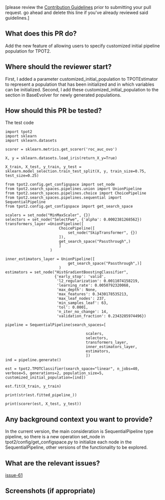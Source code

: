 [please review the [Contribution Guidelines](http://epistasislab.github.io/tpot/contributing/) prior to submitting your pull request. go ahead and delete this line if you've already reviewed said guidelines.]

## What does this PR do?

Add the new feature of allowing users to specify customized initial pipeline population for TPOT2.

## Where should the reviewer start?

First, I added a parameter customized_initial_population to TPOTEstimator to represent a population that has been initialized and in which variables can be initialized. Second, I add these customized_initial_population to the section in BaseEvolver for newly generated populations.

## How should this PR be tested?

The test code

```
import tpot2
import sklearn
import sklearn.datasets

scorer = sklearn.metrics.get_scorer('roc_auc_ovo')

X, y = sklearn.datasets.load_iris(return_X_y=True)

X_train, X_test, y_train, y_test = sklearn.model_selection.train_test_split(X, y, train_size=0.75, test_size=0.25)

from tpot2.config.get_configspace import set_node
from tpot2.search_spaces.pipelines.union import UnionPipeline
from tpot2.search_spaces.pipelines.choice import ChoicePipeline
from tpot2.search_spaces.pipelines.sequential import SequentialPipeline
from tpot2.config.get_configspace import get_search_space

scalers = set_node("MinMaxScaler", {})
selectors = set_node("SelectFwe", {'alpha': 0.0002381268562})
transformers_layer =UnionPipeline([
                        ChoicePipeline([
                            set_node("SkipTransformer", {})
                        ]),
                        get_search_space("Passthrough",)
                        ]
                    )

inner_estimators_layer = UnionPipeline([
                            get_search_space("Passthrough",)]
                        )
estimators = set_node("HistGradientBoostingClassifier", 
                      {'early_stop': 'valid', 
                       'l2_regularization': 0.0011074158219, 
                       'learning_rate': 0.0050792320068, 
                       'max_depth': None, 
                       'max_features': 0.3430178535213, 
                       'max_leaf_nodes': 237, 
                       'min_samples_leaf': 63, 
                       'tol': 0.0001, 
                       'n_iter_no_change': 14, 
                       'validation_fraction': 0.2343285974496})

pipeline = SequentialPipeline(search_spaces=[

                                    scalers,
                                    selectors, 
                                    transformers_layer,
                                    inner_estimators_layer,
                                    estimators,
                                    ])
ind = pipeline.generate()

est = tpot2.TPOTClassifier(search_space="linear", n_jobs=40, verbose=5, generations=2, population_size=5, customized_initial_population=[ind])

est.fit(X_train, y_train)

print(str(est.fitted_pipeline_))

print(scorer(est, X_test, y_test))

```

## Any background context you want to provide?

In the current version, the main consideration is SequentialPipeline type pipeline, so there is a new operation set_node in tpot2/config/get_configspace.py to initialize each node in the SequentialPipeline, other versions of the functionality to be explored.

## What are the relevant issues?

[issue-61](https://github.com/EpistasisLab/tpot2/issues/61)

## Screenshots (if appropriate)



